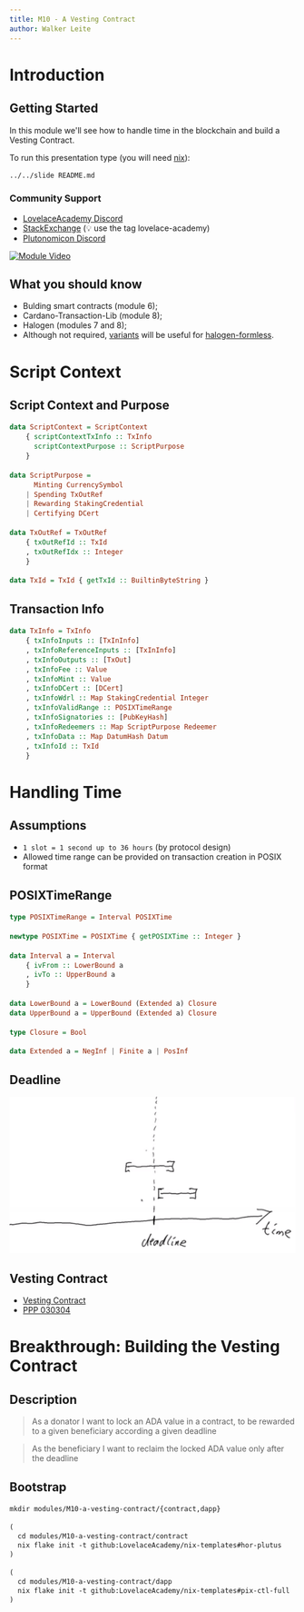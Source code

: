```yaml
---
title: M10 - A Vesting Contract
author: Walker Leite
---
```

# Introduction

## Getting Started

In this module we'll see how to handle time in the blockchain and build a Vesting Contract.

To run this presentation type (you will need [nix](https://nixos.org)):

```sh
../../slide README.md
```

### Community Support

- [LovelaceAcademy Discord](https://discord.gg/fWP9eGdfZ8)
- [StackExchange](https://cardano.stackexchange.com/) (:bulb: use the tag lovelace-academy)
- [Plutonomicon Discord](https://discord.gg/gGFdGaUE)

[![Module Video](https://img.youtube.com/vi/3whRc8XVitY/0.jpg)](https://www.youtube.com/watch?v=SiXIclFrc6k&list=PLHJ1yaDcSSads9N7s5grkGZCzVsAjcsez)

## What you should know

- Bulding smart contracts (module 6);
- Cardano-Transaction-Lib (module 8);
- Halogen (modules 7 and 8);
- Although not required, [variants](https://github.com/natefaubion/purescript-variant) will be useful for [halogen-formless](https://github.com/thomashoneyman/purescript-halogen-formless).

# Script Context

## Script Context and Purpose

```haskell
data ScriptContext = ScriptContext
    { scriptContextTxInfo :: TxInfo
      scriptContextPurpose :: ScriptPurpose
    }

data ScriptPurpose =
      Minting CurrencySymbol
    | Spending TxOutRef
    | Rewarding StakingCredential
    | Certifying DCert

data TxOutRef = TxOutRef
    { txOutRefId :: TxId
    , txOutRefIdx :: Integer
    }

data TxId = TxId { getTxId :: BuiltinByteString }
```

## Transaction Info

```haskell
data TxInfo = TxInfo
    { txInfoInputs :: [TxInInfo]
    , txInfoReferenceInputs :: [TxInInfo]
    , txInfoOutputs :: [TxOut]
    , txInfoFee :: Value
    , txInfoMint :: Value
    , txInfoDCert :: [DCert]
    , txInfoWdrl :: Map StakingCredential Integer   
    , txInfoValidRange :: POSIXTimeRange
    , txInfoSignatories :: [PubKeyHash]
    , txInfoRedeemers :: Map ScriptPurpose Redeemer
    , txInfoData :: Map DatumHash Datum
    , txInfoId :: TxId
    }
```

# Handling Time

## Assumptions

- `1 slot = 1 second up to 36 hours` (by protocol design)
- Allowed time range can be provided on transaction creation in POSIX format

## POSIXTimeRange

```haskell
type POSIXTimeRange = Interval POSIXTime

newtype POSIXTime = POSIXTime { getPOSIXTime :: Integer }

data Interval a = Interval
    { ivFrom :: LowerBound a
    , ivTo :: UpperBound a
    }

data LowerBound a = LowerBound (Extended a) Closure	
data UpperBound a = UpperBound (Extended a) Closure	

type Closure = Bool

data Extended a = NegInf | Finite a	| PosInf
```

## Deadline

![deadline](images/001.png)

## Vesting Contract

- [Vesting Contract](https://plutus-pioneer-program.readthedocs.io/en/latest/pioneer/week3.html#example-vesting)
- [PPP 030304](https://www.youtube.com/watch?v=ae7U_yKIQ0Y)

# Breakthrough: Building the Vesting Contract

## Description

> As a donator I want to lock an ADA value in a contract, to be rewarded to a given beneficiary according a given deadline

> As the beneficiary I want to reclaim the locked ADA value only after the deadline

## Bootstrap

```
mkdir modules/M10-a-vesting-contract/{contract,dapp}

(
  cd modules/M10-a-vesting-contract/contract
  nix flake init -t github:LovelaceAcademy/nix-templates#hor-plutus
)

(
  cd modules/M10-a-vesting-contract/dapp
  nix flake init -t github:LovelaceAcademy/nix-templates#pix-ctl-full
)
```
